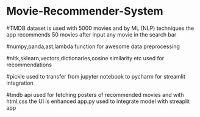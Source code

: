 # Movie-Recommender-System

#TMDB dataset is used with 5000 movies and by ML (NLP) techniques the app recommends 50 movies after input any movie in the search bar

#numpy,panda,ast,lambda function for awesome data preprocessing 

#nltk,sklearn,vectors,dictionaries,cosine similarity etc used for recommendations

#pickle used to transfer from jupyter notebook to pycharm for streamlit integration

#tmdb api used for fetching posters of recommended movies and with html,css the UI is enhanced
app.py used to integrate model with streaplit app
